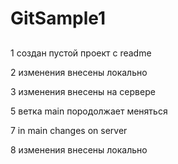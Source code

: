 # GitSample1

## 

  1 создан пустой проект с readme
  
  2 изменения внесены локально
  
  3 изменения внесены на сервере

  5 ветка main породолжает меняться
  
  7 in main changes on server

  8 изменения внесены локально